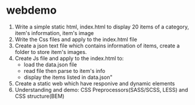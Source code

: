 # webdemo
1. Write a simple static html, index.html to display 20 items of a category, item's information, item's image
2. Write the Css files and apply to the index.html file
3. Create a json text file which contains information of items, create a folder to store item's images.
4. Create Js file and apply to the index.html to:
    - load the data.json file
    - read file then parse to item's info
    - display the items listed in data.json"
5. Create a static web which have responive and dynamic elements
6. Understanding and demo: CSS Preprocessors(SASS/SCSS, LESS) and CSS structure(BEM)
